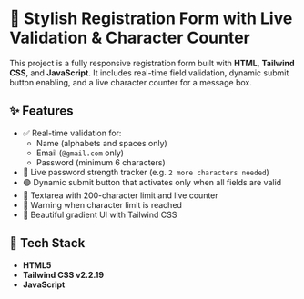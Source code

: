 # 🌟 Stylish Registration Form with Live Validation & Character Counter

This project is a fully responsive registration form built with **HTML**, **Tailwind CSS**, and **JavaScript**. It includes real-time field validation, dynamic submit button enabling, and a live character counter for a message box.

## ✨ Features

- ✅ Real-time validation for:
  - Name (alphabets and spaces only)
  - Email (`@gmail.com` only)
  - Password (minimum 6 characters)
- 🔐 Live password strength tracker (e.g. `2 more characters needed`)
- 🟢 Dynamic submit button that activates only when all fields are valid
- 📝 Textarea with 200-character limit and live counter
- 🚫 Warning when character limit is reached
- 🎨 Beautiful gradient UI with Tailwind CSS

## 🚀 Tech Stack

- **HTML5**
- **Tailwind CSS v2.2.19**
- **JavaScript**
